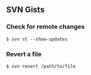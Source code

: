 ## SVN Gists

### Check for remote changes

    $ svn st --show-updates

### Revert a file

    $ svn revert /path/to/file